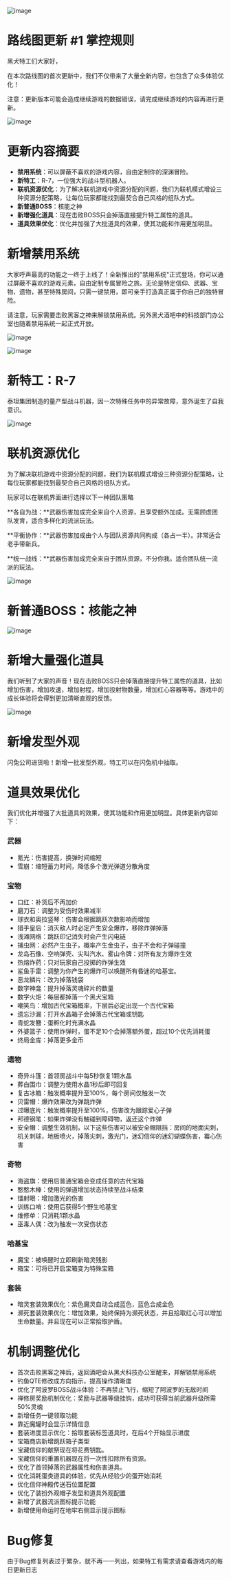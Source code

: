 ![image](https://raw.githubusercontent.com/VeewoGames/NA2Announcements/master/announcements/EA_9.18/20250923_173706_5371022606025997795.png)

# 路线图更新 #1 掌控规则

黑犬特工们大家好，

在本次路线图的首次更新中，我们不仅带来了大量全新内容，也包含了众多体验优化！

注意：更新版本可能会造成继续游戏的数据错误，请完成继续游戏的内容再进行更新。

![image](https://raw.githubusercontent.com/VeewoGames/NA2Announcements/master/announcements/EA_9.18/20250923_173709_7618735661833985184.png)

# 更新内容摘要

* **禁用系统**：可以屏蔽不喜欢的游戏内容，自由定制你的深渊冒险。
* **新特工**：R-7，一位强大的战斗型机器人。
* **联机资源优化**：为了解决联机游戏中资源分配的问题，我们为联机模式增设三种资源分配策略，让每位玩家都能找到最契合自己风格的组队方式。
* **新普通BOSS**：核能之神
* **新增强化道具**：现在击败BOSS只会掉落直接提升特工属性的道具。
* **道具效果优化**：优化并加强了大批道具的效果，使其功能和作用更加明显。
# 新增禁用系统

大家呼声最高的功能之一终于上线了！全新推出的"禁用系统"正式登场，你可以通过屏蔽不喜欢的游戏元素，自由定制专属冒险之旅。无论是特定信仰、武器、宝物、遗物，甚至特殊房间，只需一键禁用，即可亲手打造真正属于你自己的独特冒险。

请注意，玩家需要击败黑客之神来解锁禁用系统。另外黑犬酒吧中的科技部门办公室也随着禁用系统一起正式开放。

![image](https://raw.githubusercontent.com/VeewoGames/NA2Announcements/master/announcements/EA_9.18/20250923_173712_774353502522929050.png)

![image](https://raw.githubusercontent.com/VeewoGames/NA2Announcements/master/announcements/EA_9.18/20250923_173714_3841487275037935646.png)

# 新特工：R-7

泰坦集团制造的量产型战斗机器，因一次特殊任务中的异常故障，意外诞生了自我意识。

![image](https://raw.githubusercontent.com/VeewoGames/NA2Announcements/master/announcements/EA_9.18/20250923_173717_8297700840707354162.png)

# 联机资源优化

为了解决联机游戏中资源分配的问题，我们为联机模式增设三种资源分配策略，让每位玩家都能找到最契合自己风格的组队方式。

玩家可以在联机界面进行选择以下一种团队策略

**各自为战：**武器伤害加成完全来自个人资源，且享受额外加成。无需顾虑团队发育，适合多样化的流派玩法。

**平衡协作：**武器伤害加成由个人与团队资源共同构成（各占一半）。非常适合老手带新兵。

**统一战线：**武器伤害加成完全来自于团队资源，不分你我。适合团队统一流派的玩法。

![image](https://raw.githubusercontent.com/VeewoGames/NA2Announcements/master/announcements/EA_9.18/20250923_173721_296378980495946020.png)

# 新普通BOSS：核能之神

![image](https://raw.githubusercontent.com/VeewoGames/NA2Announcements/master/announcements/EA_9.18/20250923_173724_3639597948145930014.png)

# 新增大量强化道具

我们听到了大家的声音！现在击败BOSS只会掉落直接提升特工属性的道具，比如增加伤害，增加攻速，增加射程，增加投射物数量，增加红心容器等等。游戏中的成长体验将会得到更加清晰直观的反馈。

![image](https://raw.githubusercontent.com/VeewoGames/NA2Announcements/master/announcements/EA_9.18/20250923_173727_7960081053483334541.png)

# 新增发型外观

闪兔公司进货啦！新增一批发型外观，特工可以在闪兔机中抽取。

# 道具效果优化

我们优化并增强了大批道具的效果，使其功能和作用更加明显。具体更新内容如下：

### 武器

* 氪光：伤害提高，换弹时间缩短
* 雪崩：缩短蓄力时间，降低多个激光弹道分散角度
### 宝物

* 口红：补货后不再加价
* 磨刀石：调整为受伤时效果减半
* 球衣和奥拉竖琴：伤害会根据跳跃次数影响而增加
* 猎手皇后：消灭敌人时必定产生安全爆炸，移除炸弹掉落
* 浅滩网络：跳跃印记消失时会产生闪电链
* 捕虫网：必然产生虫子，概率产生金虫子，虫子不会和子弹碰撞
* 龙岛石像、空响弹壳、尖叫汽水、雾山令牌：对所有友方爆炸生效
* 热熔炸药：只对玩家自己投掷的炸弹生效
* 鲨鱼手雷：调整为你产生的爆炸可以唤醒所有昏迷的哈基宝。
* 恶龙鳞片：改为掉落钱袋
* 数字神龛：提升掉落灵魂碎片的数量
* 数字火炬：每层都掉落一个黑犬宝箱
* 嘲笑鸟：增加古代宝箱概率，下层后必定出现一个古代宝箱
* 遗忘沙漏：打开水晶箱子会掉落古代宝箱或钥匙
* 青蛇发簪：蛋孵化时充满水晶
* 外婆篮子：使用炸弹时，蛋不足10个会掉落额外蛋，超过10个优先消耗蛋
* 终局金库：掉落更多金币
### 遗物

* 奇异斗篷：首领房战斗中每5秒恢复1颗水晶
* 葬白围巾：调整为使用水晶1秒后即可回复
* 复古冰箱：触发概率提升至100%，每个房间仅触发一次
* 贝雷帽：爆炸效果改为弹跳炸弹
* 过曝底片：触发概率提升至100%，伤害改为跟踪爱心子弹
* 邦德钢笔：如果炸弹没有触碰到障碍物，返还这个炸弹
* 安全帽：调整生效机制，以下这些伤害可以被安全帽阻挡：房间的地面尖刺，机关刺球，地板喷火，掉落尖刺，激光门，迷幻信仰的迷幻蝴蝶伤害，霉心伤害
### 奇物

* 海盗旗：使用后普通宝箱会变成任意的古代宝箱
* 憨憨木棒：使用的弹道增加状态持续至战斗结束
* 镭射眼：增加激光的伤害
* 训练口哨：使用后获得5个野生哈基宝
* 维修单：只消耗1颗水晶
* 巫毒人偶：改为触发一次受伤状态
### 哈基宝

* 魔宝：被唤醒时立即刷新暗灵残影
* 箱宝：可将已开启宝箱变为特殊宝箱
### 套装

* 暗灵套装效果优化：紫色魔灵自动合成蓝色，蓝色合成金色
* 濒死套装效果优化：增加效果，始终保持为濒死状态，并且拾取红心可以增加生命数量。并且现在可以正常拾取护盾。
# 机制调整优化

* 首次击败黑客之神后，返回酒吧会从黑犬科技办公室醒来，并解锁禁用系统
* 钓鱼QTE修改成方向指示，提高操作清晰度
* 优化了阿波罗BOSS战斗体验：不再禁止飞行，缩短了阿波罗的无敌时间
* 禅修房奖励机制优化：奖励与武器等级挂钩，成功可获得当前武器升级所需50%灵魂
* 新增任务一键领取功能
* 靠近魔罐时会显示详情信息
* 套装进度显示优化：拾取套装标签道具时，在后4个开始显示进度
* 宝箱商店新增跳跃箱子类型
* 宝藏信仰的献祭现在将花费钥匙。
* 宝藏信仰的重置机器现在将一次性扣除所有资源。
* 优化了首领掉落的武器属性和伤害道具。
* 优化消耗蛋类道具的体验，优先从经验少的蛋开始消耗
* 优化信仰神殿传送石位置配置
* 优化了装扮外观帽子发型和道具外观配置
* 新增了武器流派图标提示功能
* 新增使用命运时在地牢右侧显示提示图标
# Bug修复

由于Bug修复列表过于繁杂，就不再一一列出，如果特工有需求请查看游戏内的每日更新日志

